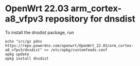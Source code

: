 OpenWrt 22.03 arm_cortex-a8_vfpv3 repository for dnsdist
========

To install the dnsdist package, run

```
echo "src/gz pdns https://repo.powerdns.com/openwrt/OpenWrt_22.03/arm_cortex-a8_vfpv3/dnsdist" >> /etc/opkg/customfeeds.conf
opkg update
opkg install dnsdist
```
